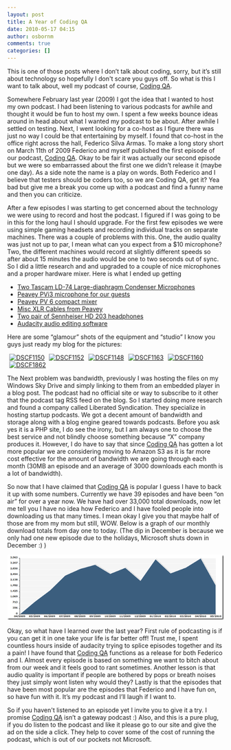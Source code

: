 ```yaml
---
layout: post
title: A Year of Coding QA
date: 2010-05-17 04:15
author: osbornm
comments: true
categories: []
---
```


This is one of those posts where I don’t talk about coding, sorry, but it’s still about technology so hopefully I don't scare you guys off.</span> So what is this I want to talk about, well my podcast of course, <a href="http://www.codingqa.com/">Coding QA</a>.

Somewhere February last year (2009) I got the idea that I wanted to host my own podcast. I had been listening to various podcasts for awhile and thought it would be fun to host my own. I spent a few weeks bounce ideas around in head about what I wanted my podcast to be about. After awhile I settled on testing. Next, I went looking for a co-host as I figure there was just no way I could be that entertaining by myself. I found that co-host in the office right across the hall, Federico Silva Armas. To make a long story short on March 11th of 2009 Federico and myself published the first episode of our podcast, <a href="http://www.codingqa.com/">Coding QA</a>. Okay to be fair it was actually our second episode but we were so embarrassed about the first one we didn’t release it (maybe one day). As a side note the name is a play on words. Both Federico and I believe that testers should be coders too, so we are Coding QA, get it? Yea bad but give me a break you come up with a podcast and find a funny name and then you can criticize.

After a few episodes I was starting to get concerned about the technology we were using to record and host the podcast. I figured if I was going to be in this for the long haul I should upgrade. For the first few episodes we were using simple gaming headsets and recording individual tracks on separate machines. There was a couple of problems with this. One, the audio quality was just not up to par, I mean what can you expect from a $10 microphone? Two, the different machines would record at slightly different speeds so after about 15 minutes the audio would be one to two seconds out of sync. So I did a little research and and upgraded to a couple of nice microphones and a proper hardware mixer. Here is what I ended up getting
<ul>
    <li><a href="http://www.tascam.com/products/ld-74.html">Two Tascam LD-74 Large-diaphragm Condenser Microphones</a></li>
    <li><a href="http://www.peavey.com/products/browse.cfm/action/detail/item/117400/PV%C2%AEi%203%20Microphone%20XLR.cfm">Peavey PVi3 microphone for our guests</a></li>
    <li><a href="http://www.peavey.com/products/browse.cfm/action/detail/item/115024/PV%C2%AE%206.cfm">Peavey PV 6 compact mixer</a></li>
    <li><a href="http://www.peavey.com/products/browse.cfm/action/list/cat/512/item/114103/PV%20Series.cfm">Misc XLR Cables from Peavey</a></li>
    <li><a href="http://www.sennheiserusa.com/professional_headphones-headsets_dj-headphones_504290">Two pair of Sennheiser HD 203 headphones</a></li>
    <li><a href="http://audacity.sourceforge.net/">Audacity audio editing software</a></li>
</ul>
Here are some “glamour” shots of the equipment and “studio” I know you guys just ready my blog for the pictures:

<a title="DSCF1150" href="http://www.flickr.com/photos/30307742@N03/3998277689/"><img style="margin: 0px 5px;" alt="DSCF1150" src="http://static.flickr.com/2658/3998277689_28f9bfe176_t.jpg" border="0" /></a><a title="DSCF1152" href="http://www.flickr.com/photos/30307742@N03/3508932781/"><img style="margin: 0px 5px;" alt="DSCF1152" src="http://static.flickr.com/3659/3508932781_55e3dd495c_t.jpg" border="0" /></a><a title="DSCF1148" href="http://www.flickr.com/photos/30307742@N03/3999037920/"><img style="margin: 0px 5px;" alt="DSCF1148" src="http://static.flickr.com/2608/3999037920_4f67f19284_t.jpg" border="0" /></a><a title="DSCF1163" href="http://www.flickr.com/photos/30307742@N03/3509743080/"><img style="margin: 0px 5px;" alt="DSCF1163" src="http://static.flickr.com/3302/3509743080_5d421788c7_t.jpg" border="0" /></a><a title="DSCF1160" href="http://www.flickr.com/photos/30307742@N03/3509743742/"><img style="margin: 0px 5px;" alt="DSCF1160" src="http://static.flickr.com/3600/3509743742_83dc1b48d3_t.jpg" border="0" /></a><a title="DSCF1862" href="http://www.flickr.com/photos/30307742@N03/4521366824/"><img style="margin: 0px 5px;" alt="DSCF1862" src="http://static.flickr.com/4056/4521366824_cf4756b40a_t.jpg" border="0" /></a>

The Next problem was bandwidth, previously I was hosting the files on my Windows Sky Drive and simply linking to them from an embedded player in a blog post. The podcast had no official site or way to subscribe to it other that the podcast tag RSS feed on the blog. So I started doing more research and found a company called Liberated Syndication. They specialize in hosting startup podcasts. We got a decent amount of bandwidth and storage along with a blog engine geared towards podcasts. Before you ask yes it is a PHP site, I do see the irony, but I am always one to choose the best service and not blindly choose something because “X” company produces it. However, I do have to say that since <a href="http://www.codingqa.com/">Coding QA</a> has gotten a lot more popular we are considering moving to Amazon S3 as it is far more cost effective for the amount of bandwidth we are going through each month (30MB an episode and an average of 3000 downloads each month is a lot of bandwidth).

So now that I have claimed that <a href="http://www.codingqa.com/">Coding QA</a> is popular I guess I have to back it up with some numbers. Currently we have 39 episodes and have been “on air” for over a year now. We have had over 33,000 total downloads, now let me tell you I have no idea how Federico and I have fooled people into downloading us that many times. I mean okay I give you that maybe half of those are from my mom but still, WOW. Below is a graph of our monthly download totals from day one to today. (The dip in December is because we only had one new episode due to the holidays, Microsoft shuts down in December :) )

![Monthly Downloads](/assets/MonthlyDownloadTotals.png)

Okay, so what have I learned over the last year? First rule of podcasting is if you can get it in one take your life is far better off! Trust me, I spent countless hours inside of audacity trying to splice episodes together and its a pain! I have found that <a href="http://www.codingqa.com/">Coding QA</a> functions as a release for both Federico and I. Almost every episode is based on something we want to bitch about from our week and it feels good to rant sometimes. Another lesson is that audio quality is important if people are bothered by pops or breath noises they just simply wont listen why would they? Lastly is that the episodes that have been most popular are the episodes that Federico and I have fun on, so have fun with it. It’s my podcast and I’ll laugh if I want to.

So if you haven't listened to an episode yet I invite you to give it a try. I promise <a href="http://www.codingqa.com/">Coding QA</a> isn’t a gateway podcast :) Also, and this is a pure plug, if you do listen to the podcast and like it please go to our site and give the ad on the side a click. They help to cover some of the cost of running the podcast, which is out of our pockets not Microsoft.
